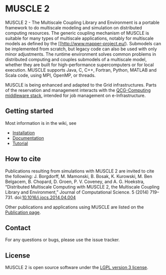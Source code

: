 # MUSCLE 2

MUSCLE 2 - The Multiscale Coupling Library and Environment is a portable framework to do multiscale modeling and simulation on distributed computing resources. The generic coupling mechanism of MUSCLE is suitable for many types of multiscale applications, notably for multiscale models as defined by the [[http://www.mapper-project.eu/). Submodels can be implemented from scratch, but legacy code can also be used with only minor adjustments. The runtime environment solves common problems in distributed computing and couples submodels of a multiscale model, whether they are built for high-performance supercomputers or for local execution. MUSCLE supports Java, C, C++, Fortran, Python, MATLAB and Scala code, using MPI, OpenMP, or threads.

MUSCLE is being enhanced and adapted to the Grid infrastructures. Parts of the reservation and management interacts with the [QCG-Computing middleware stack](http://www.qoscosgrid.org/), intended for job management on e-Infrastructure.

## Getting started

Most information is in the wiki, see
* [Installation](wiki/Installation)
* [Documentation](wiki)
* [Tutorial](wiki/Tutorial)

## How to cite

Publications resulting from simulations with MUSCLE 2 are invited to cite the following:
J. Borgdorff, M. Mamonski, B. Bosak, K. Kurowski, M. Ben Belgacem, B. Chopard, D. Groen, P. V. Coveney, and A. G. Hoekstra, “Distributed Multiscale Computing with MUSCLE 2, the Multiscale Coupling Library and Environment,” Journal of Computational Science. 5 (2014) 719–731. doi:[10.1016/j.jocs.2014.04.004](http://dx.doi.org/10.1016/j.jocs.2014.04.004)

Other publications and applications using MUSCLE are listed on the [Publication page](wiki/publications).

## Contact

For any questions or bugs, please use the issue tracker.

## License

MUSCLE 2 is open source software under the [LGPL version 3 license](https://www.gnu.org/licenses/lgpl.html).
